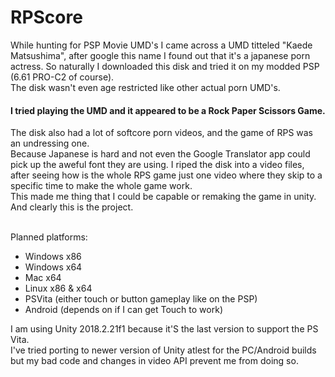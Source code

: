 # RPScore

While hunting for PSP Movie UMD's I came across a UMD titteled "Kaede Matsushima", after google this name I found out that it's 
a japanese porn actress. So naturally I downloaded this disk and tried it on my modded PSP (6.61 PRO-C2 of course).<br>
The disk wasn't even age restricted like other actual porn UMD's.
<h4>I tried playing the UMD and it appeared to be a Rock Paper Scissors Game.</h4>
The disk also had a lot of softcore porn videos, and the game of RPS was an undressing one.<br>
Because Japanese is hard and not even the Google Translator app could pick up the aweful font they are using.
I riped the disk into a video files, after seeing how is the whole RPS game just one video where they skip to a specific time to make the whole game work.<br>
This made me thing that I could be capable or remaking the game in unity. And clearly this is the project.<br><br>

Planned platforms:
- Windows x86
- Windows x64
- Mac x64
- Linux x86 & x64
- PSVita (either touch or button gameplay like on the PSP)
- Android (depends on if I can get Touch to work)

I am using Unity 2018.2.21f1 because it'S the last version to support the PS Vita.<br>
I've tried porting to newer version of Unity atlest for the PC/Android builds but my bad code and changes in video API prevent me from doing so.
